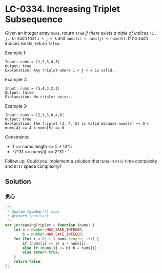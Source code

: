# LC-0334. Increasing Triplet Subsequence

Given an integer array `nums`, return `true` _if there exists a triple of indices_ `(i, j, k)` such that `i < j < k` and `nums[i] < nums[j] < nums[k]`. If no such indices exists, return `false`.

Example 1:

```
Input: nums = [1,2,3,4,5]
Output: true
Explanation: Any triplet where i < j < k is valid.
```

Example 2:

```
Input: nums = [5,4,3,2,1]
Output: false
Explanation: No triplet exists.
```

Example 3:

```
Input: nums = [2,1,5,0,4,6]
Output: true
Explanation: The triplet (3, 4, 5) is valid because nums[3] == 0 < nums[4] == 4 < nums[5] == 6.
```

Constraints:

-   1 <= nums.length <= 5 \* 10^5
-   -2^31 <= nums[i] <= 2^31 - 1

Follow up: Could you implement a solution that runs in `O(n)` time complexity and `O(1)` space complexity?

## Solution

### 贪心

```javascript
/**
 * @param {number[]} nums
 * @return {boolean}
 */
var increasingTriplet = function (nums) {
    let a = Number.MAX_SAFE_INTEGER,
        b = Number.MAX_SAFE_INTEGER;
    for (let i = 0; i < nums.length; i++) {
        if (nums[i] <= a) a = nums[i];
        else if (nums[i] <= b) b = nums[i];
        else return true;
    }
    return false;
};
```
